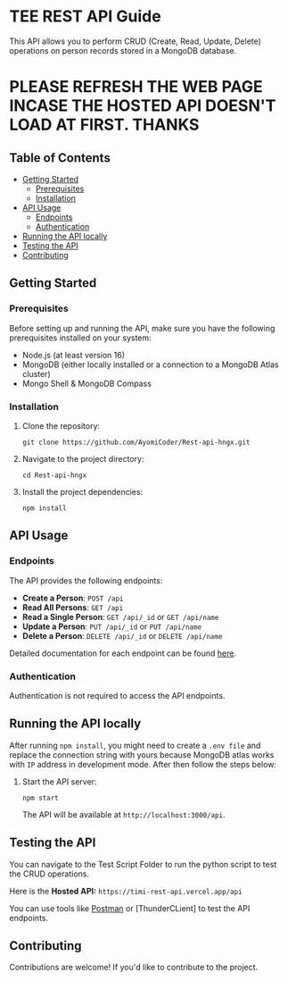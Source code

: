 # TEE REST API Guide

This API allows you to perform CRUD (Create, Read, Update, Delete) operations on person records stored in a MongoDB database.

# PLEASE REFRESH THE WEB PAGE INCASE THE HOSTED API DOESN'T LOAD AT FIRST. THANKS

## Table of Contents

- [Getting Started](#getting-started)
  - [Prerequisites](#prerequisites)
  - [Installation](#installation)
- [API Usage](#api-usage)
  - [Endpoints](#endpoints)
  - [Authentication](#authentication)
- [Running the API locally](#running-the-api)
- [Testing the API](#testing-the-api)
- [Contributing](#contributing)

## Getting Started

### Prerequisites

Before setting up and running the API, make sure you have the following prerequisites installed on your system:

- Node.js (at least version 16)
- MongoDB (either locally installed or a connection to a MongoDB Atlas cluster)
- Mongo Shell & MongoDB Compass

### Installation

1. Clone the repository:

   ```shell
   git clone https://github.com/AyomiCoder/Rest-api-hngx.git
   ```

2. Navigate to the project directory:

   ```shell
   cd Rest-api-hngx
   ```

3. Install the project dependencies:

   ```shell
   npm install
   ```

## API Usage

### Endpoints

The API provides the following endpoints:

- **Create a Person**: `POST /api`
- **Read All Persons**: `GET /api`
- **Read a Single Person**: `GET /api/_id` or `GET /api/name`
- **Update a Person**: `PUT /api/_id` or `PUT /api/name`
- **Delete a Person**: `DELETE /api/_id` or `DELETE /api/name`

Detailed documentation for each endpoint can be found [here](./Documentation.md).

### Authentication

Authentication is not required to access the API endpoints.

## Running the API locally

After running `npm install`, you might need to create a `.env file` and replace the connection string with yours because MongoDB atlas works with `IP` address in development mode.
After then follow the steps below:

1. Start the API server:

   ```shell
   npm start
   ```

   The API will be available at `http://localhost:3000/api`.

## Testing the API

You can navigate to the Test Script Folder to run the python script to test the CRUD operations.

Here is the **Hosted API:** `https://timi-rest-api.vercel.app/api`

You can use tools like [Postman](https://www.postman.com/) or [ThunderCLient] to test the API endpoints.

## Contributing

Contributions are welcome! If you'd like to contribute to the project.

